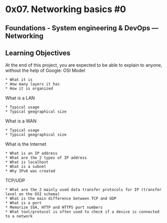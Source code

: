 # 0x07. Networking basics #0
## Foundations - System engineering & DevOps ― Networking

## Learning Objectives

At the end of this project, you are expected to be able to explain to anyone, without the help of Google:
OSI Model

    * What it is
    * How many layers it has
    * How it is organized

What is a LAN

    * Typical usage
    * Typical geographical size

What is a WAN

    * Typical usage
    * Typical geographical size

What is the Internet

    * What is an IP address
    * What are the 2 types of IP address
    * What is localhost
    * What is a subnet
    * Why IPv6 was created

TCP/UDP

    * What are the 2 mainly used data transfer protocols for IP (transfer level on the OSI schema)
    * What is the main difference between TCP and UDP
    * What is a port
    * Memorize SSH, HTTP and HTTPS port numbers
    * What tool/protocol is often used to check if a device is connected to a network
